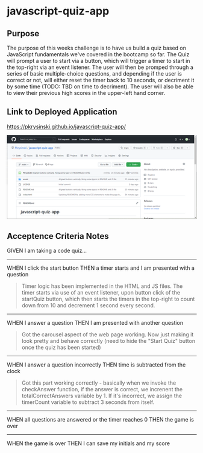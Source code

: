 # javascript-quiz-app

## Purpose

The purpose of this weeks challenge is to have us build a quiz based on JavaScript fundamentals we've covered in the bootcamp so far.  The Quiz will prompt a user to start via a button, which will trigger a timer to start in the top-right via an event listener.  The user will then be promped through a series of basic multiple-choice questions, and depending if the user is correct or not, will either reset the timer back to 10 seconds, or decriment it by some time (TODO: TBD on time to decriment).  The user will also be able to view their previous high scores in the upper-left hand corner.

## Link to Deployed Application
https://pkrysinski.github.io/javascript-quiz-app/

![Alt text](https://github.com/Pkrysinski/javascript-quiz-app/blob/main/assets/images/GitHub-project-screenshot.PNG)

## Acceptence Criteria Notes

GIVEN I am taking a code quiz...

- - - - -
WHEN I click the start button
THEN a timer starts and I am presented with a question
>Timer logic has been implemented in the HTML and JS files.  The timer starts via use of an event listener, upon button click of the startQuiz button, which then starts the timers in the top-right to count down from 10 and decrement 1 second every second.

- - - - -
WHEN I answer a question
THEN I am presented with another question
>Got the carousel aspect of the web page working.  Now just making it look pretty and behave correctly (need to hide the "Start Quiz" button once the quiz has been started)

- - - - -

WHEN I answer a question incorrectly
THEN time is subtracted from the clock
>Got this part working correctly - basically when we invoke the checkAnswer function, if the answer is correct, we increnent the totalCorrectAnswers variable by 1.  If it's incorrect, we assign the timerCount variable to subtract 3 seconds from itself.
- - - - -

WHEN all questions are answered or the timer reaches 0
THEN the game is over
- - - - -

WHEN the game is over
THEN I can save my initials and my score
